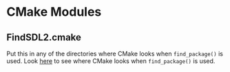 # CMake Modules

## FindSDL2.cmake
Put this in any of the directories where CMake looks when `find_package()` is used. Look [here](https://cmake.org/cmake/help/v3.14/command/find_package.html#search-procedure) to see where CMake looks when `find_package()` is used.
